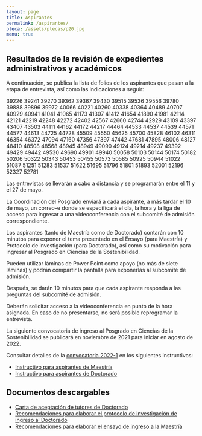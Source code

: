 ```yaml
---
layout: page
title: Aspirantes
permalink: /aspirantes/
pleca: /assets/plecas/p20.jpg
menu: true
---
```


## Resultados de la revisión de expedientes administrativos y académicos 

A continuación, se publica la lista de folios de los aspirantes que pasan a la etapa de entrevista, así como las indicaciones a seguir: 

39226
39241
39270
39362
39367
39430
39515
39536
39556
39780
39888
39896
39972
40066
40221
40260
40338
40364
40489
40707
40929
40941
41041
41065
41173
41307
41412
41654
41890
41981
42114
42121
42219
42248
42272
42402
42567
42660
42744
42929
43109
43397
43407
43503
44111
44162
44172
44217
44464
44533
44537
44539
44571
44577
44613
44725
44728
45509
45550
45625
45700
45828
46102
46311
46354
46372
47094
47160
47356
47397
47442
47681
47895
48006
48127
48410
48508
48568
48945
48949
49090
49124
49214
49237
49392
49429
49442
49530
49690
49901
49940
50058
50103
50144
50174
50182
50206
50322
50343
50453
50455
50573
50585
50925
50944
51022
51087
51251
51283
51537
51622
51695
51796
51801
51893
52001
52196
52327
52781

Las entrevistas se llevarán a cabo a distancia y se programarán entre el 11 y el 27 de mayo.

La Coordinación del Posgrado enviará a cada aspirante, a más tardar el 10 de mayo, un correo-e donde se especificará el día, la hora y la liga de acceso para ingresar a una videoconferencia con el subcomité de admisión correspondiente.

Los aspirantes (tanto de Maestría como de Doctorado) contarán con 10 minutos para exponer el tema presentado en el Ensayo (para Maestría) y Protocolo de investigación (para Doctorado), así como su motivación para ingresar al Posgrado en Ciencias de la Sostenibilidad. 

Pueden utilizar láminas de Power Point como apoyo (no más de siete láminas) y podrán compartir la pantalla para exponerlas al subcomité de admisión.

Después, se darán 10 minutos para que cada aspirante responda a las preguntas del subcomité de admisión. 

Deberán solicitar acceso a la videoconferencia en punto de la hora asignada. En caso de no presentarse, no será posible reprogramar la entrevista.


La siguiente convocatoria de ingreso al Posgrado en Ciencias de la Sostenibilidad se publicará en noviembre de 2021 para iniciar en agosto de 2022.

Consultar detalles de la [convocatoria 2022-1](/assets/docs/convocatoria_ingreso_2022-1.pdf) en los siguientes instructivos:

 - [Instructivo para aspirantes de Maestría](/assets/docs/instructivo-maestria.pdf)
 - [Instructivo para aspirantes de Doctorado](/assets/docs/instructivo-doctorado.pdf)
 


## Documentos descargables

 - [Carta de aceptación de tutores de Doctorado](/assets/formatos/aspirantes/formato_carta_aceptacion_tutor_doctorado.doc)
 - [Recomendaciones para elaborar el protocolo de investigación de ingreso al Doctorado](/assets/docs/recomendaciones_aspirantes_doctorado.pdf)
 - [Recomendaciones para elaborar el ensayo de ingreso a la Maestría](/assets/docs/recomendaciones_aspirantes_maestria.pdf)
